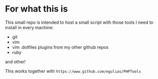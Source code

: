 # For what this is
This small repo is intended to host a small script with those tools I need to install in every machine:
  * git
  * vim
  * vim .dotfiles plugins from my other github repos
  * ruby

and other!

This works together with `https://www.github.com/egulias/PHPTools`

